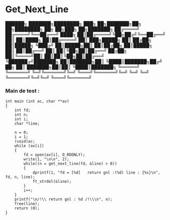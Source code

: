 # Get_Next_Line

 ██████╗ ███████╗████████╗     ███╗   ██╗███████╗██╗  ██╗████████╗   ██╗     ██╗███╗   ██╗███████╗
██╔════╝ ██╔════╝╚══██╔══╝     ████╗  ██║██╔════╝╚██╗██╔╝╚══██╔══╝   ██║     ██║████╗  ██║██╔════╝
██║  ███╗█████╗     ██║        ██╔██╗ ██║█████╗   ╚███╔╝    ██║█████╗██║     ██║██╔██╗ ██║█████╗  
██║   ██║██╔══╝     ██║        ██║╚██╗██║██╔══╝   ██╔██╗    ██║╚════╝██║     ██║██║╚██╗██║██╔══╝  
╚██████╔╝███████╗   ██║███████╗██║ ╚████║███████╗██╔╝ ██╗   ██║      ███████╗██║██║ ╚████║███████╗
 ╚═════╝ ╚══════╝   ╚═╝╚══════╝╚═╝  ╚═══╝╚══════╝╚═╝  ╚═╝   ╚═╝      ╚══════╝╚═╝╚═╝  ╚═══╝╚══════╝
                                                                                                  

### Main de test :


	int main (int ac, char **av)
	{
		int fd;
		int n;
		int i;
		char *line;

		n = 0;
		i = 1;
		(void)ac;
		while (av[i])
		{
			fd = open(av[i], O_RDONLY);
			write(1, "\n\n", 2);
			while((n = get_next_line(fd, &line) > 0))
			{
				dprintf(1, "fd = [%d]   return gnl :(%d) line : {%s}\n", fd, n, line);
				ft_strdel(&line);
			}
			i++;
		}
		printf("\n/!\\ return gnl : %d /!\\\n", n);
		free(line);
		return (0);
	}
